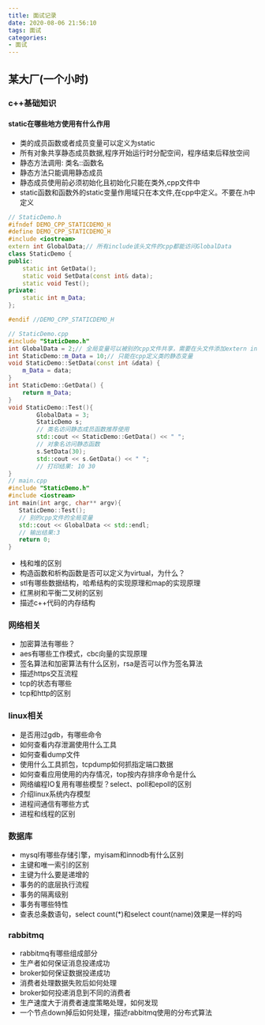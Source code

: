 ```yaml
---
title: 面试记录
date: 2020-08-06 21:56:10
tags: 面试
categories:
- 面试
---
```

## 某大厂(一个小时)
### c++基础知识
#### static在哪些地方使用有什么作用
- 类的成员函数或者成员变量可以定义为static
- 所有对象共享静态成员数据,程序开始运行时分配空间，程序结束后释放空间
- 静态方法调用: 类名::函数名
- 静态方法只能调用静态成员
- 静态成员使用前必须初始化且初始化只能在类外,cpp文件中
- static函数和函数外的static变量作用域只在本文件,在cpp中定义。不要在.h中定义
```c++
// StaticDemo.h
#ifndef DEMO_CPP_STATICDEMO_H
#define DEMO_CPP_STATICDEMO_H
#include <iostream>
extern int GlobalData;// 所有include该头文件的cpp都能访问GlobalData
class StaticDemo {
public:
    static int GetData();
    static void SetData(const int& data);
    static void Test();
private:
    static int m_Data;
};

#endif //DEMO_CPP_STATICDEMO_H

// StaticDemo.cpp
#include "StaticDemo.h"
int GlobalData = 2;// 全局变量可以被别的cpp文件共享，需要在头文件添加extern int GlobalData;
int StaticDemo::m_Data = 10;// 只能在cpp定义类的静态变量
void StaticDemo::SetData(const int &data) {
    m_Data = data;
}
int StaticDemo::GetData() {
    return m_Data;
}
void StaticDemo::Test(){
        GlobalData = 3;
        StaticDemo s;
        // 类名访问静态成员函数推荐使用
        std::cout << StaticDemo::GetData() << " ";
        // 对象名访问静态函数
        s.SetData(30);
        std::cout << s.GetData() << " ";
        // 打印结果: 10 30
}
// main.cpp
#include "StaticDemo.h"
#include <iostream>
int main(int argc, char** argv){
   StaticDemo::Test();
   // 别的cpp文件的全局变量
   std::cout << GlobalData << std::endl;
   // 输出结果:3 
   return 0;
}
````
- 栈和堆的区别
- 构造函数和析构函数是否可以定义为virtual，为什么？
- stl有哪些数据结构，哈希结构的实现原理和map的实现原理 
- 红黑树和平衡二叉树的区别
- 描述c++代码的内存结构
### 网络相关
- 加密算法有哪些？
- aes有哪些工作模式，cbc向量的实现原理
- 签名算法和加密算法有什么区别，rsa是否可以作为签名算法
- 描述https交互流程
- tcp的状态有哪些
- tcp和http的区别

### linux相关
- 是否用过gdb，有哪些命令
- 如何查看内存泄漏使用什么工具
- 如何查看dump文件
- 使用什么工具抓包，tcpdump如何抓指定端口数据
- 如何查看应用使用的内存情况，top按内存排序命令是什么
- 网络编程IO复用有哪些模型？select、poll和epoll的区别
- 介绍linux系统内存模型
- 进程间通信有哪些方式
- 进程和线程的区别
### 数据库
- mysql有哪些存储引擎，myisam和innodb有什么区别
- 主键和唯一索引的区别
- 主键为什么要是递增的
- 事务的的底层执行流程
- 事务的隔离级别
- 事务有哪些特性
- 查表总条数语句，select count(*)和select count(name)效果是一样的吗

### rabbitmq
- rabbitmq有哪些组成部分
- 生产者如何保证消息投递成功
- broker如何保证数据投递成功
- 消费者处理数据失败后如何处理
- broker如何投递消息到不同的消费者
- 生产速度大于消费者速度策略处理，如何发现
- 一个节点down掉后如何处理，描述rabbitmq使用的分布式算法
